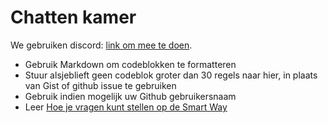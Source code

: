 # Chatten kamer

We gebruiken discord: [link om mee te doen](https://discord.gg/CpevuvY).

* Gebruik Markdown om codeblokken te formatteren
* Stuur alsjeblieft geen codeblok groter dan 30 regels naar hier, in plaats van Gist of github issue te gebruiken
* Gebruik indien mogelijk uw Github gebruikersnaam
* Leer [Hoe je vragen kunt stellen op de Smart Way](http://www.catb.org/~esr/faqs/smart-questions.html)
